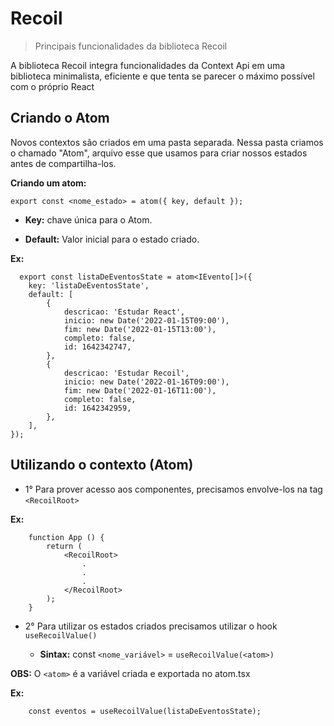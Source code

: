 # Recoil

> Principais funcionalidades da biblioteca Recoil

A biblioteca Recoil integra funcionalidades da Context Api em uma biblioteca minimalista, eficiente e que tenta se parecer o máximo possível com o próprio React

## Criando o Atom

Novos contextos são criados em uma pasta separada. Nessa pasta criamos o chamado "Atom", arquivo esse que usamos para criar nossos estados antes de compartilha-los.

**Criando um atom:**

    export const <nome_estado> = atom({ key, default });

- **Key:** chave única para o Atom.

- **Default:** Valor inicial para o estado criado.

**Ex:**

```
  export const listaDeEventosState = atom<IEvento[]>({
	key: 'listaDeEventosState',
	default: [
		{
			descricao: 'Estudar React',
			inicio: new Date('2022-01-15T09:00'),
			fim: new Date('2022-01-15T13:00'),
			completo: false,
			id: 1642342747,
		},
		{
			descricao: 'Estudar Recoil',
			inicio: new Date('2022-01-16T09:00'),
			fim: new Date('2022-01-16T11:00'),
			completo: false,
			id: 1642342959,
		},
	],
});
```

## Utilizando o contexto (Atom)

- 1° Para prover acesso aos componentes, precisamos envolve-los na tag `<RecoilRoot>`

**Ex:**

```
	function App () {
		return (
			<RecoilRoot>
				.
				.
				.
			</RecoilRoot>
		);
	}
```

- 2° Para utilizar os estados criados precisamos utilizar o hook `useRecoilValue()`

	- **Sintax:** const `<nome_variável>` = `useRecoilValue(<atom>)`

**OBS:** O `<atom>` é a variável criada e exportada no atom.tsx

**Ex:**

		const eventos = useRecoilValue(listaDeEventosState);
